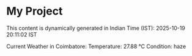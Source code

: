 # My Project

This content is dynamically generated in Indian Time (IST): 2025-10-19 20:11:02 IST


Current Weather in Coimbatore:
Temperature: 27.88 °C
Condition: haze
